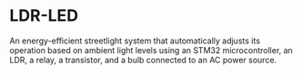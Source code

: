 # LDR-LED
An energy-efficient streetlight system that automatically adjusts its operation based on ambient light levels using an STM32 microcontroller, an LDR, a relay, a transistor, and a bulb connected to an AC power source.
